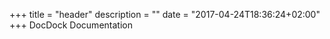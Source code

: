 +++
title = "header"
description = ""
date = "2017-04-24T18:36:24+02:00"
+++
DocDock Documentation 
